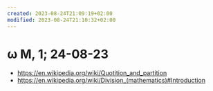 ```yaml
---
created: 2023-08-24T21:09:19+02:00
modified: 2023-08-24T21:10:32+02:00
---
```


# ω M, 1; 24-08-23

- https://en.wikipedia.org/wiki/Quotition_and_partition
- https://en.wikipedia.org/wiki/Division_(mathematics)#Introduction
